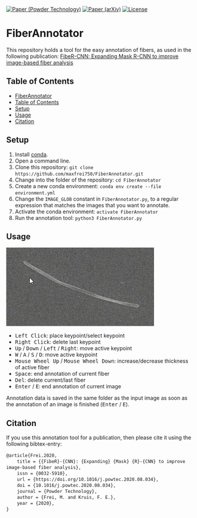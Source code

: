 [![Paper (Powder Technology)](https://img.shields.io/badge/DOI-10.1016/j.powtec.2020.08.034-blue.svg)](https://doi.org/10.1016/j.powtec.2020.08.034)
[![Paper (arXiv)](https://img.shields.io/badge/arXiv-2006.04552-b31b1b.svg)](https://arxiv.org/abs/2006.04552)
[![License](https://img.shields.io/github/license/maxfrei750/FiberAnnotator.svg)](https://github.com/maxfrei750/FiberAnnotator/blob/master/LICENSE) 


# FiberAnnotator
This repository holds a tool for the easy annotation of fibers, as used in the following publication:
[FibeR-CNN: Expanding Mask R-CNN to improve image-based fiber analysis](https://doi.org/10.1016/j.powtec.2020.08.034)

## Table of Contents
   * [FiberAnnotator](#FiberAnnotator)
   * [Table of Contents](#table-of-contents)
   * [Setup](#setup)
   * [Usage](#usage)
   * [Citation](#citation)

## Setup
1. Install [conda](https://conda.io/en/latest/miniconda.html).
2. Open a command line.
3. Clone this repository: `git clone https://github.com/maxfrei750/FiberAnnotator.git`
4. Change into the folder of the repository: `cd FiberAnnotator`
5. Create a new conda environment: 
`conda env create --file environment.yml`
6. Change the `IMAGE_GLOB` constant in `FiberAnnotator.py`, to a regular expression that matches the images that you want to annotate.
8. Activate the conda environment: `activate FiberAnnotator`
9. Run the annotation tool: `python3 FiberAnnotator.py`

## Usage

![Annotation](./assets/annotation.gif)

* <kbd>Left Click</kbd>: place keypoint/select keypoint
* <kbd>Right Click</kbd>: delete last keypoint
* <kbd>Up</kbd> / <kbd>Down</kbd> / <kbd>Left</kbd> / <kbd>Right</kbd>: move active keypoint
* <kbd>W</kbd> / <kbd>A</kbd> / <kbd>S</kbd> / <kbd>D</kbd>: move active keypoint
* <kbd>Mouse Wheel Up</kbd> / <kbd>Mouse Wheel Down</kbd>: increase/decrease thickness of active fiber
* <kbd>Space</kbd>: end annotation of current fiber
* <kbd>Del</kbd>: delete current/last fiber
* <kbd>Enter</kbd> / <kbd>E</kbd>: end annotation of current image

Annotation data is saved in the same folder as the input image as soon as the annotation of an image is finished (<kbd>Enter</kbd> / <kbd>E</kbd>).

## Citation
If you use this annotation tool for a publication, then please cite it using the following bibtex-entry:
```
@article{Frei.2020,
	title = {{FibeR}-{CNN}: {Expanding} {Mask} {R}-{CNN} to improve image-based fiber analysis},
	issn = {0032-5910},
	url = {https://doi.org/10.1016/j.powtec.2020.08.034},
	doi = {10.1016/j.powtec.2020.08.034},
	journal = {Powder Technology},
	author = {Frei, M. and Kruis, F. E.},
	year = {2020},
}
```
